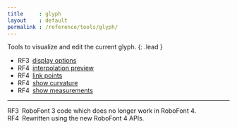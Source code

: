 ```yaml
---
title     : glyph
layout    : default
permalink : /reference/tools/glyph/
---
```


Tools to visualize and edit the current glyph.
{: .lead }

- <span class="badge text-bg-danger  rounded-0">RF3</span> [display options](display-options)
- <span class="badge text-bg-success rounded-0">RF4</span> [interpolation preview](interpolation-preview)
- <span class="badge text-bg-success rounded-0">RF4</span> [link points](link-points)
- <span class="badge text-bg-success rounded-0">RF4</span> [show curvature](show-curvature)
- <span class="badge text-bg-success rounded-0">RF4</span> [show measurements](show-measurements)

- - -

<span class="badge text-bg-danger  rounded-0">RF3</span> RoboFont 3 code which does no longer work in RoboFont 4.  
<span class="badge text-bg-success rounded-0">RF4</span> Rewritten using the new RoboFont 4 APIs.  
